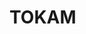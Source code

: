 # TOKAM

<!-- Artist Template

12/21/2023- (Update file name for TOKAM1.1.html, TOKAM1.2.html, TOKAM1.3.html, TOKAM1.4.html). Disables ROFF status in code.

5/7/2024
TOK1 rough draft
/* Comments for style UX/UI */
// No script inclusions //

Study and develop a new Devops cycle for this site.
-->
